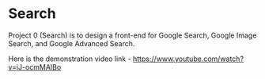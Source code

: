 # Search

Project 0 (Search) is to design a front-end for Google Search, Google Image Search, and Google Advanced Search.

Here is the demonstration video link - https://www.youtube.com/watch?v=jJ-ocmMAIBo

